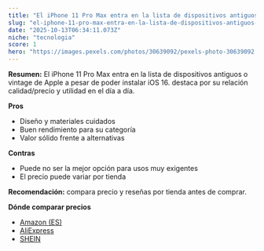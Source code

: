 ```yaml
---
title: "El iPhone 11 Pro Max entra en la lista de dispositivos antiguos o vintage de Apple a pesar de poder instalar iOS 16."
slug: "el-iphone-11-pro-max-entra-en-la-lista-de-dispositivos-antiguos-o-vintage-de-app"
date: "2025-10-13T06:34:11.073Z"
niche: "tecnologia"
score: 1
hero: "https://images.pexels.com/photos/30639092/pexels-photo-30639092.jpeg?auto=compress&cs=tinysrgb&fit=crop&h=627&w=1200&auto=compress&cs=tinysrgb&w=1200&h=675&fit=crop"
---
```


**Resumen:** El iPhone 11 Pro Max entra en la lista de dispositivos antiguos o vintage de Apple a pesar de poder instalar iOS 16. destaca por su relación calidad/precio y utilidad en el día a día.

**Pros**
- Diseño y materiales cuidados
- Buen rendimiento para su categoría
- Valor sólido frente a alternativas

**Contras**
- Puede no ser la mejor opción para usos muy exigentes
- El precio puede variar por tienda

**Recomendación:** compara precio y reseñas por tienda antes de comprar.

**Dónde comparar precios**
- [Amazon (ES)](https://www.amazon.es/s?k=El%20iPhone%2011%20Pro%20Max%20entra%20en%20la%20lista%20de%20dispositivos%20antiguos%20o%20vintage%20de%20Apple%20a%20pesar%20de%20poder%20instalar%20iOS%2016.&tag=teknovashop25-21)
- [AliExpress](https://www.aliexpress.com/wholesale?SearchText=El%20iPhone%2011%20Pro%20Max%20entra%20en%20la%20lista%20de%20dispositivos%20antiguos%20o%20vintage%20de%20Apple%20a%20pesar%20de%20poder%20instalar%20iOS%2016.)
- [SHEIN](https://www.shein.com/pdsearch/El%20iPhone%2011%20Pro%20Max%20entra%20en%20la%20lista%20de%20dispositivos%20antiguos%20o%20vintage%20de%20Apple%20a%20pesar%20de%20poder%20instalar%20iOS%2016.)